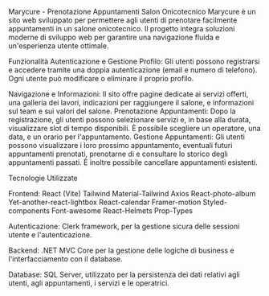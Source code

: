 Marycure - Prenotazione Appuntamenti Salon Onicotecnico
Marycure è un sito web sviluppato per permettere agli utenti di prenotare facilmente appuntamenti in un salone onicotecnico.
Il progetto integra soluzioni moderne di sviluppo web per garantire una navigazione fluida e un'esperienza utente ottimale.

Funzionalità
Autenticazione e Gestione Profilo: Gli utenti possono registrarsi e accedere tramite una doppia autenticazione (email e numero di telefono).
Ogni utente può modificare o eliminare il proprio profilo.

Navigazione e Informazioni: Il sito offre pagine dedicate ai servizi offerti, una galleria dei lavori, indicazioni per raggiungere il salone, e informazioni sul team e sui valori del salone.
Prenotazione Appuntamenti: Dopo la registrazione, gli utenti possono selezionare servizi e, in base alla durata, visualizzare slot di tempo disponibili. È possibile scegliere un operatore, una data, e un orario per l'appuntamento.
Gestione Appuntamenti: Gli utenti possono visualizzare i loro prossimo appuntamento, eventuali futuri appuntamenti prenotati, prenotarne di e consultare lo storico degli appuntamenti passati.
È inoltre possibile cancellare appuntamenti esistenti.

Tecnologie Utilizzate

Frontend: 
React (Vite)
Tailwind 
Material-Tailwind 
Axios
React-photo-album
Yet-another-react-lightbox
React-calendar
Framer-motion
Styled-components
Font-awesome
React-Helmets
Prop-Types

Autenticazione: 
Clerk framework, per la gestione sicura delle sessioni utente e l'autenticazione.

Backend: 
.NET MVC Core per la gestione delle logiche di business e l'interfacciamento con il database.


Database: SQL Server, utilizzato per la persistenza dei dati relativi agli utenti, agli appuntamenti, i servizi e le operatrici.
